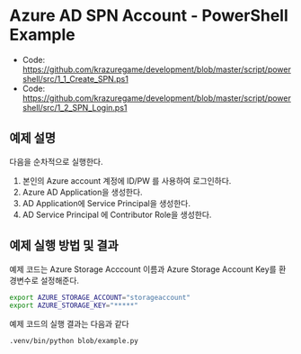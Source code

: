 # Azure AD SPN Account - PowerShell Example

* Code: https://github.com/krazuregame/development/blob/master/script/powershell/src/1_1_Create_SPN.ps1
* Code: https://github.com/krazuregame/development/blob/master/script/powershell/src/1_2_SPN_Login.ps1

## 예제 설명
다음을 순차적으로 실행한다.

1. 본인의 Azure account 계정에  ID/PW 를 사용하여 로그인하다.
2. Azure AD Application을 생성한다. 
3. AD Application에 Service Principal을 생성한다.
4. AD Service Principal 에 Contributor Role을 생성한다. 

## 예제 실행 방법 및 결과
예제 코드는 Azure Storage Acccount 이름과 Azure Storage Account Key를 환경변수로 설정해준다.

```bash
export AZURE_STORAGE_ACCOUNT="storageaccount"
export AZURE_STORAGE_KEY="*****"
```

예제 코드의 실행 결과는 다음과 같다
```bash
.venv/bin/python blob/example.py
```
